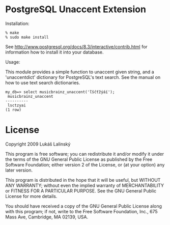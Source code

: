 PostgreSQL Unaccent Extension
=============================

Installation:

    % make
    % sudo make install

See http://www.postgresql.org/docs/8.3/interactive/contrib.html for
information how to install it into your database.

Usage:

This module provides a simple function to unaccent given string, and a
'unaccentdict' dictionary for PostgreSQL's text search. See the manual
on how to use text search dictionaries.

    my_db=> select musicbrainz_unaccent('ľščťžýáí');
     musicbrainz_unaccent
    ----------
     lsctzyai
    (1 row)


License
=======

Copyright 2009  Lukáš Lalinský

This program is free software; you can redistribute it and/or modify
it under the terms of the GNU General Public License as published by
the Free Software Foundation; either version 2 of the License, or
(at your option) any later version.

This program is distributed in the hope that it will be useful,
but WITHOUT ANY WARRANTY; without even the implied warranty of
MERCHANTABILITY or FITNESS FOR A PARTICULAR PURPOSE.  See the
GNU General Public License for more details.

You should have received a copy of the GNU General Public License
along with this program; if not, write to the Free Software
Foundation, Inc., 675 Mass Ave, Cambridge, MA 02139, USA.
